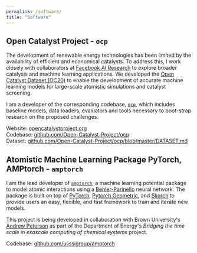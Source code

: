 ```yaml
---
permalink: /software/
title: "Software"
---
```


## Open Catalyst Project - `ocp`

The development of renewable energy technologies has been limited by the availability of efficient and economical catalysts. To address this, I work closely with collaborators at [Facebook AI Research](https://ai.facebook.com/) to explore broader catalysis and machine learning applications. We developed the [Open Catalyst Dataset (OC20)](https://opencatalystproject.org/) to enable the development of accurate machine learning models for large-scale atomistic simulations and catalyst screening.

I am a developer of the corresponding codebase, [`ocp`](https://github.com/Open-Catalyst-Project/ocp), which includes baseline models, data loaders, evaluators and tools necessary to boot-strap research on the proposed challenges.

Website: [opencatalystproject.org](https://opencatalystproject.org/)  
Codebase: [github.com/Open-Catalyst-Project/ocp](https://github.com/Open-Catalyst-Project/ocp)  
Dataset: [github.com/Open-Catalyst-Project/ocp/blob/master/DATASET.md](https://github.com/Open-Catalyst-Project/ocp/blob/master/DATASET.md)

## Atomistic Machine Learning Package PyTorch, AMPtorch - `amptorch`

I am the lead developer of [`amptorch`](https://github.com/ulissigroup/amptorch), a machine learning potential package to model atomic interactions using a [Behler-Parinello](https://journals.aps.org/prl/abstract/10.1103/PhysRevLett.98.146401) neural network. The package is built on top of [PyTorch](https://pytorch.org/), [Pytorch Geometric](https://github.com/rusty1s/pytorch_geometric), and [Skorch](https://github.com/skorch-dev/skorch) to provide users an easy, flexible, and fast framework to train and iterate new models. 

This project is being developed in collaboration with Brown University's [Andrew Peterson](https://www.brown.edu/Departments/Engineering/Labs/Peterson/) as part of the Department of Energy's <i>Bridging the time scale in exascale computing of chemical systems</i> project.

Codebase: [github.com/ulissigroup/amptorch](https://github.com/ulissigroup/amptorch)
